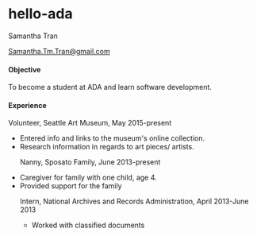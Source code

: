 # hello-ada


<html>
    <body>
      <div id="header">
        <p id="name"> Samantha Tran </p>
        <a href="mailto:you@yourdomain.com"><p id="email">Samantha.Tm.Tran@gmail.com</p></a>
        </div>
        <div class="left"></div>
        <div class="right">
            <h4>Objective</h4>
            <p> To become a student at ADA and learn software development. </p>
            <h4> Experience</h4>
            <p> Volunteer, Seattle Art Museum, May 2015-present</p>
            <ul>
                <li> Entered info and links to the museum's online collection. </li>
                <li> Research information in regards to art pieces/ artists. </li>
            <p>Nanny, Sposato Family, June 2013-present</p>
                <li> Caregiver for family with one child, age 4. </li>
                <li> Provided support for the family </li>
  <p> Intern, National Archives and Records Administration, April 2013-June 2013 </p>
<ul>
<li> Worked with classified documents
